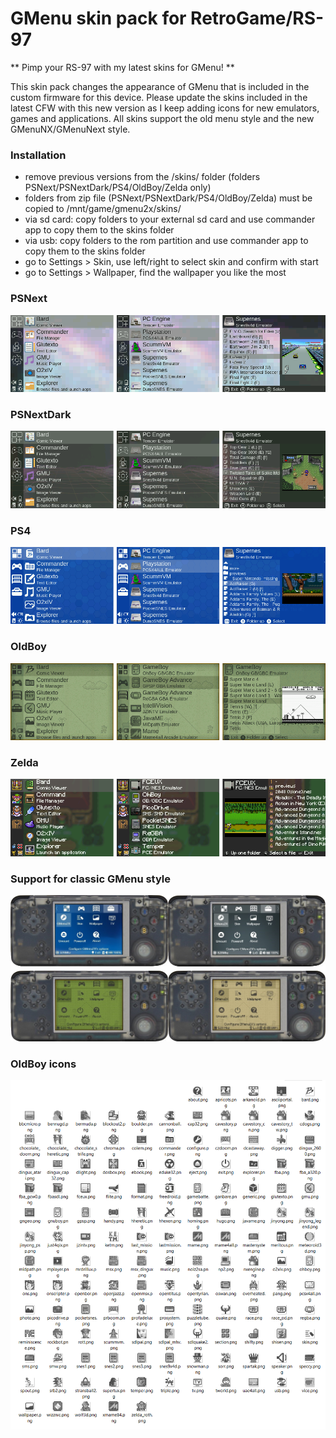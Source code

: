 # GMenu skin pack for RetroGame/RS-97

** Pimp your RS-97 with my latest skins for GMenu! **

This skin pack changes the appearance of GMenu that is included in the custom firmware for this device. Please update the skins included in the latest CFW with this new version as I keep adding icons for new emulators, games and applications. All skins support the old menu style and the new GMenuNX/GMenuNext style.

### Installation
- remove previous versions from the /skins/ folder (folders PSNext/PSNextDark/PS4/OldBoy/Zelda only)
- folders from zip file (PSNext/PSNextDark/PS4/OldBoy/Zelda) must be copied to /mnt/game/gmenu2x/skins/
- via sd card: copy folders to your external sd card and use commander app to copy them to the skins folder
- via usb: copy folders to the rom partition and use commander app to copy them to the skins folder
- go to Settings > Skin, use left/right to select skin and confirm with start
- go to Settings > Wallpaper, find the wallpaper you like the most


### PSNext
![Preview of PSNext skin](preview-PSNext.png)

### PSNextDark
![Preview of PSNext skin](preview-PSNextDark.png)

### PS4
![Preview of PS4 skin](preview-PS4.png)

### OldBoy
![Preview of OldBoy skin](preview-OldBoy.png)

### Zelda
![Preview of Zelda skin](preview-Zelda.png)


### Support for classic GMenu style
![Preview of v5.0.0](skin-pack-v5.0.0.jpg)


### OldBoy icons
![OldBoy icons](oldboy-icons.png)